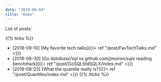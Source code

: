```yaml
---
date: "2019-08-04"
title: "Home"
---
```


List of posts:

{{% ticks %}}
* [2019-09-10] [My favorite tech talks]({{< ref "/post/FavTechTalks.md" >}})
* [2019-08-30] [Go *database/sql* vs *github.com/jmoiron/sqlx* reading
  benchmark]({{< ref "/post/GoSQLStdSQLX/index.md" >}})
* [2019-08-23] [What the quantile really is?]({{< ref "/post/Quantiles/index.md" >}})
{{% /ticks %}}
